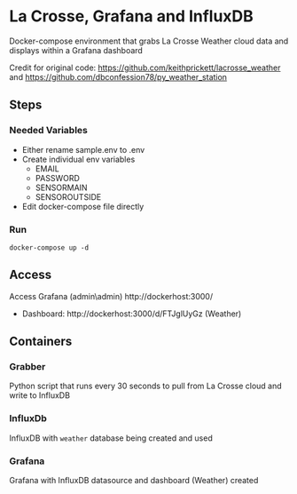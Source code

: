 # La Crosse, Grafana and InfluxDB
Docker-compose environment that grabs La Crosse Weather cloud data and displays within a Grafana dashboard

Credit for original code: https://github.com/keithprickett/lacrosse_weather and https://github.com/dbconfession78/py_weather_station

## Steps

### Needed Variables
- Either rename sample.env to .env
- Create individual env variables
    - EMAIL
    - PASSWORD
    - SENSORMAIN
    - SENSOROUTSIDE
- Edit docker-compose file directly

### Run
`docker-compose up -d`

## Access
Access Grafana (admin\admin)
http://dockerhost:3000/

- Dashboard: http://dockerhost:3000/d/FTJglUyGz (Weather)

## Containers

### Grabber
Python script that runs every 30 seconds to pull from La Crosse cloud and write to InfluxDB

### InfluxDb
InfluxDB with `weather` database being created and used

### Grafana
Grafana with InfluxDB datasource and dashboard (Weather) created
